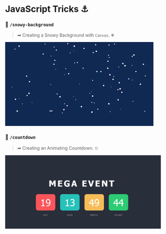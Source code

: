 ﻿# JavaScript Tricks ⚓
 
### 📁  `/snowy-background`
>➡ Creating a Snowy Background with `Canvas`. ❄

![](/img/snow.gif)


### 📁  `/countdown`
>➡ Creating an Animating Countdown. ⏲

![](/img/count.png)
